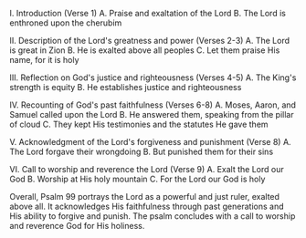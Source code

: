I. Introduction (Verse 1)
    A. Praise and exaltation of the Lord
    B. The Lord is enthroned upon the cherubim

II. Description of the Lord's greatness and power (Verses 2-3)
    A. The Lord is great in Zion
    B. He is exalted above all peoples
    C. Let them praise His name, for it is holy

III. Reflection on God's justice and righteousness (Verses 4-5)
    A. The King's strength is equity
    B. He establishes justice and righteousness

IV. Recounting of God's past faithfulness (Verses 6-8)
    A. Moses, Aaron, and Samuel called upon the Lord
    B. He answered them, speaking from the pillar of cloud
    C. They kept His testimonies and the statutes He gave them

V. Acknowledgment of the Lord's forgiveness and punishment (Verse 8)
    A. The Lord forgave their wrongdoing
    B. But punished them for their sins

VI. Call to worship and reverence the Lord (Verse 9)
    A. Exalt the Lord our God
    B. Worship at His holy mountain
    C. For the Lord our God is holy

Overall, Psalm 99 portrays the Lord as a powerful and just ruler, exalted above all. It acknowledges His faithfulness through past generations and His ability to forgive and punish. The psalm concludes with a call to worship and reverence God for His holiness.